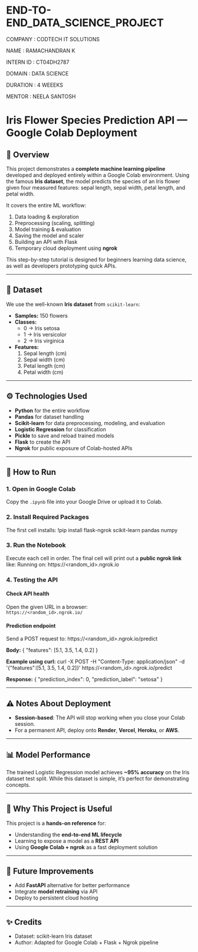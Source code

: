 # END-TO-END_DATA_SCIENCE_PROJECT
COMPANY        :   CODTECH IT SOLUTIONS

NAME           :   RAMACHANDRAN K

INTERN ID      :   CT04DH2787

DOMAIN         :   DATA SCIENCE

DURATION       :   4 WEEEKS

MENTOR         :   NEELA SANTOSH

# Iris Flower Species Prediction API — Google Colab Deployment

## 📌 Overview
This project demonstrates a **complete machine learning pipeline** developed and deployed entirely within a Google Colab environment. Using the famous **Iris dataset**, the model predicts the species of an Iris flower given four measured features: sepal length, sepal width, petal length, and petal width.

It covers the entire ML workflow:
1. Data loading & exploration
2. Preprocessing (scaling, splitting)
3. Model training & evaluation
4. Saving the model and scaler
5. Building an API with Flask
6. Temporary cloud deployment using **ngrok**

This step-by-step tutorial is designed for beginners learning data science, as well as developers prototyping quick APIs.

---

## 📂 Dataset
We use the well-known **Iris dataset** from `scikit-learn`:
- **Samples:** 150 flowers
- **Classes:**
  - 0 → Iris setosa
  - 1 → Iris versicolor
  - 2 → Iris virginica
- **Features:**
  1. Sepal length (cm)
  2. Sepal width (cm)
  3. Petal length (cm)
  4. Petal width (cm)

---

## ⚙ Technologies Used
- **Python** for the entire workflow
- **Pandas** for dataset handling
- **Scikit-learn** for data preprocessing, modeling, and evaluation
- **Logistic Regression** for classification
- **Pickle** to save and reload trained models
- **Flask** to create the API
- **Ngrok** for public exposure of Colab-hosted APIs

---

## 🚀 How to Run
### **1. Open in Google Colab**
Copy the `.ipynb` file into your Google Drive or upload it to Colab.

### **2. Install Required Packages**
The first cell installs:
!pip install flask-ngrok scikit-learn pandas numpy



### **3. Run the Notebook**
Execute each cell in order. The final cell will print out a **public ngrok link** like:
Running on: https://<random_id>.ngrok.io



### **4. Testing the API**
#### **Check API health**
Open the given URL in a browser:  
`https://<random_id>.ngrok.io/`

#### **Prediction endpoint**
Send a POST request to:
https://<random_id>.ngrok.io/predict


**Body:**
{
"features": [5.1, 3.5, 1.4, 0.2]
}


**Example using curl:**
curl -X POST -H "Content-Type: application/json"
-d '{"features":[5.1, 3.5, 1.4, 0.2]}'
https://<random_id>.ngrok.io/predict


**Response:**
{
"prediction_index": 0,
"prediction_label": "setosa"
}



---

## ⚠ Notes About Deployment
- **Session-based**: The API will stop working when you close your Colab session.
- For a permanent API, deploy onto **Render**, **Vercel**, **Heroku**, or **AWS**.

---

## 📊 Model Performance
The trained Logistic Regression model achieves **~95% accuracy** on the Iris dataset test split. While this dataset is simple, it’s perfect for demonstrating concepts.

---

## 🧩 Why This Project is Useful
This project is a **hands-on reference** for:
- Understanding the **end-to-end ML lifecycle**
- Learning to expose a model as a **REST API**
- Using **Google Colab + ngrok** as a fast deployment solution

---

## 📌 Future Improvements
- Add **FastAPI** alternative for better performance
- Integrate **model retraining** via API
- Deploy to persistent cloud hosting
  
---

## ✨ Credits
- Dataset: scikit-learn Iris dataset
- Author: Adapted for Google Colab + Flask + Ngrok pipeline
